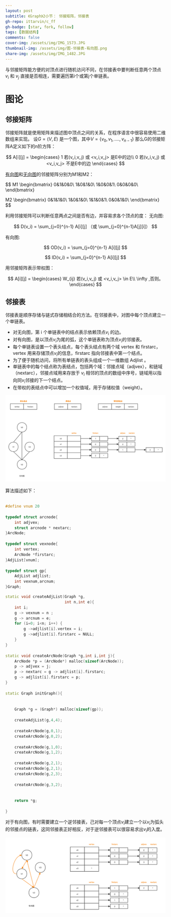 ```yaml
---
layout: post
subtitle: 《Graph》2小节： 邻接矩阵，邻接表
gh-repo: ittarvin/c_ff
gh-badge: [star, fork, follow]
tags: [数据结构]
comments: false
cover-img: /assets/img/IMG_1573.JPG
thumbnail-img: /assets/img/图-邻接表-有向图.png
share-img: /assets/img/IMG_1482.JPG
---
```

与邻接矩阵能方便的对顶点进行随机访问不同，在邻接表中要判断任意两个顶点 $v_i$ 和 $v_j$ 直接是否相连，需要遍历第i个或第j个单链表。

# 图论

## 邻接矩阵
邻接矩阵就是使用矩阵来描述图中顶点之间的关系，在程序语言中很容易使用二维数组来实现。
设$G=(V,E)$ 是一个图，其中$V=\{v_0,v_1,....,v_{n-1}\}$ 那么G的邻接矩阵A定义如下的n阶方阵：

$$
A[i][j] = 
\begin{cases}
1 若(v_i,v_j) 或 <v_i,v_j> 是E中的边\\
0 若(v_i,v_j) 或 <v_i,v_j> 不是E中的边
\end{cases}
$$

[有向图](/2022-05-31-graph)和[无向图](/2022-05-31-graph)的邻接矩阵分别为M1和M2：

$$
M1
\begin{bmatrix} 
0&1&0&0\\
1&0&1&0\\
1&0&0&1\\
0&0&0&0\\
\end{bmatrix}

M2
\begin{bmatrix}
0&1&1&0\\
1&0&1&0\\
1&1&0&1\\
0&0&1&0\\
\end{bmatrix}
$$

利用邻接矩阵可以判断任意两点之间是否有边，并容易求各个顶点的度：
无向图:

$$
D(v_i) = \sum_{j=0}^{n-1} A[i][j] （或 \sum_{j=0}^{n-1}A[j][i]）
$$

有向图:

$$
OD(v_i) = \sum_{j=0}^{n-1} A[i][j] 
$$

$$
ID(v_i) = \sum_{j=0}^{n-1} A[i][j]
$$

用邻接矩阵表示带权图：

$$
A[i][j] = 
\begin{cases}
W_{ij} 若(v_i,v_j) 或 <v_i,v_j>  \in E\\
\infty ,否则。
\end{cases}
$$

##  邻接表
邻接表是顺序存储与链式存储相结合的方法。在邻接表中，对图中每个顶点建立一个单链表。
- 对无向图，第 i 个单链表中的结点表示依赖顶点$v_i$ 的边。
- 对有向图，是以顶点$v_i$为尾的弧，这个单链表称为顶点$v_i$的邻接表。
- 每个单链表设置一个表头结点，每个表头结点有两个域 vertex 和 firstarc，vertex 用来存储顶点$v_i$的信息，firstarc 指向邻接表中第一个结点。
- 为了便于随机访问，将所有单链表的表头组成一个一维数组 Adjlist 。
- 单链表中的每个结点称为表结点，包括两个域：邻接点域（adjvex），和链域（nextarc），邻接点域用来存放于 $v_i$ 相邻的顶点的数组中序号，链域用以指向同$v_i$邻接的下一个结点。
- 在带权的表结点中可以增加一个权值域，用于存储权值（weight）。

![图-邻接表-无向图.png](/assets/img/图-邻接表-无向图.png)

算法描述如下：

```cpp

#define vnum 20

typedef struct arcnode{
    int adjvex;
    struct arcnode * nextarc;
}ArcNode;

typedef struct vexnode{
    int vertex;
    ArcNode *firstarc;
}AdjList[vnum];

typedef struct gp{
    AdjList adjlist;
    int vexnum,arcnum;
}Graph;

```

```cpp
static void createAdjList(Graph *g,
                          int n,int e){
    int i;
    g -> vexnum = n ;
    g -> arcnum = e;
    for (i=0; i<n; i++) {
        g ->adjlist[i].vertex = i;
        g ->adjlist[i].firstarc = NULL;
    }
}

static void createArcNode(Graph *g,int i,int j){
    ArcNode *p = (ArcNode*) malloc(sizeof(ArcNode));
    p -> adjvex = j;
    p -> nextarc = g -> adjlist[i].firstarc;
    g -> adjlist[i].firstarc = p;
}

static Graph initGraph(){
    
    
    Graph *g = (Graph*) malloc(sizeof(gp));
    
    createAdjList(g,4,4);
    
    createArcNode(g,0,1);
    createArcNode(g,0,2);
    
    createArcNode(g,1,0);
    createArcNode(g,1,2);
    
    createArcNode(g,2,1);
    createArcNode(g,2,1);
    createArcNode(g,2,3);
    
    createArcNode(g,3,2);
    
    
    return *g;
    
}
```

对于有向图，有时需要建立一个逆邻接表，己对每一个顶点$v_i$建立一个以$v_i$为弧头的邻接点的链表，这同邻接表正好相反，对于逆邻接表可以很容易求出$v_i$的入度。

![图-邻接表-有向图.png](/assets/img/图-邻接表-有向图.png)
